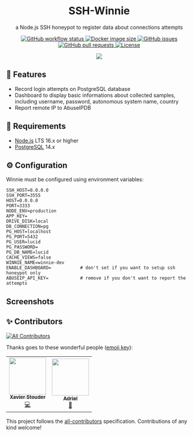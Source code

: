 <h1 align="center">SSH-Winnie</h1>
<p align="center">
  a Node.js SSH honeypot to register data about connections attempts
</p>
<p align="center">
  <a href="https://github.com/Xstoudi/ssh-winnie/actions/workflows/ci.yml">
    <img src="https://img.shields.io/github/workflow/status/Xstoudi/ssh-winnie/ci?style=flat-square" alt="GitHub workflow status" />
  </a>
  <a href="https://hub.docker.com/repository/docker/xstoudi/winnie">
    <img src="https://img.shields.io/docker/image-size/xstoudi/winnie?sort=date&style=flat-square" alt="Docker image size" />
  </a>
  <a href="https://github.com/Xstoudi/ssh-winnie/issues">
    <img src="https://img.shields.io/github/issues-raw/Xstoudi/ssh-winnie?style=flat-square" alt="GitHub issues" />
  </a>
  <a href="https://github.com/Xstoudi/ssh-winnie/pulls">
    <img src="https://img.shields.io/github/issues-pr-raw/Xstoudi/ssh-winnie?style=flat-square" alt="GitHub pull requests" />
  </a>
  <a href="https://github.com/Xstoudi/ssh-winnie/blob/main/LICENSE">
    <img src="https://img.shields.io/github/license/Xstoudi/ssh-winnie?style=flat-square" alt="License" />
  </a>
</p>
<p align="center">
  <img src="https://user-images.githubusercontent.com/2575182/188282815-f07a335d-13ae-4ec2-a3ea-b8f084de8772.png">
</p>

## 📜 Features

- Record login attempts on PostgreSQL database
- Dashboard to display basic informations about collected samples, including username, password, autonomous system name, country
- Report remote IP to AbuseIPDB

## 🚧 Requirements

- [Node.js](https://nodejs.org/en/) LTS 16.x or higher
- [PostgreSQL](https://www.postgresql.org/) 14.x

## ⚙️ Configuration

Winnie must be configured using environment variables:

```env
SSH_HOST=0.0.0.0
SSH_PORT=3555
HOST=0.0.0.0
PORT=3333
NODE_ENV=production
APP_KEY=
DRIVE_DISK=local
DB_CONNECTION=pg
PG_HOST=localhost
PG_PORT=5432
PG_USER=lucid
PG_PASSWORD=
PG_DB_NAME=lucid
CACHE_VIEWS=false
WINNIE_NAME=winnie-dev
ENABLE_DASHBOARD=           # don't set if you want to setup ssh honeypot only
ABUSEIP_API_KEY=            # remove if you don't want to report the attempts
```

## Screenshots

## ✨ Contributors

<!-- ALL-CONTRIBUTORS-BADGE:START - Do not remove or modify this section -->

[![All Contributors](https://img.shields.io/badge/all_contributors-2-orange.svg?style=flat-square)](#contributors-)

<!-- ALL-CONTRIBUTORS-BADGE:END -->

Thanks goes to these wonderful people ([emoji key](https://allcontributors.org/docs/en/emoji-key)):

<!-- ALL-CONTRIBUTORS-LIST:START - Do not remove or modify this section -->
<!-- prettier-ignore-start -->
<!-- markdownlint-disable -->
<table>
  <tr>
    <td align="center"><a href="https://stouder.io"><img src="https://avatars.githubusercontent.com/u/2575182?v=4?s=100" width="100px;" alt=""/><br /><sub><b>Xavier Stouder</b></sub></a><br /><a href="https://github.com/Xstoudi/ssh-winnie/commits?author=Xstoudi" title="Code">💻</a></td>
    <td align="center"><a href="https://github.com/Ad6riel"><img src="https://avatars.githubusercontent.com/u/111901461?v=4?s=100" width="100px;" alt=""/><br /><sub><b>Adriel</b></sub></a><br /><a href="#design-Ad6riel" title="Design">🎨</a></td>
  </tr>
</table>

<!-- markdownlint-restore -->
<!-- prettier-ignore-end -->

<!-- ALL-CONTRIBUTORS-LIST:END -->

This project follows the [all-contributors](https://github.com/all-contributors/all-contributors) specification. Contributions of any kind welcome!

